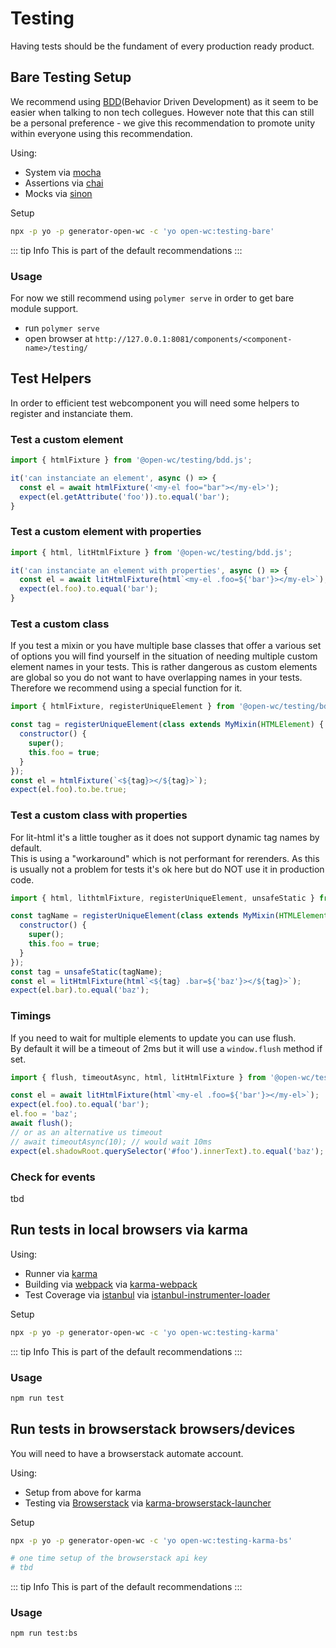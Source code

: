# Testing

Having tests should be the fundament of every production ready product.

## Bare Testing Setup
We recommend using [BDD](https://en.wikipedia.org/wiki/Behavior-driven_development)(Behavior Driven Development) as it seem to be easier when talking to non tech collegues. However note that this can still be a personal preference - we give this recommendation to promote unity within everyone using this recommendation.

Using:
- System via [mocha](https://mochajs.org/)
- Assertions via [chai](https://www.chaijs.com/)
- Mocks via [sinon](https://sinonjs.org/)

Setup
```sh
npx -p yo -p generator-open-wc -c 'yo open-wc:testing-bare'
```

::: tip Info
This is part of the default recommendations
:::

### Usage
For now we still recommend using `polymer serve` in order to get bare module support.
- run `polymer serve`
- open browser at `http://127.0.0.1:8081/components/<component-name>/testing/`



## Test Helpers
In order to efficient test webcomponent you will need some helpers to register and instanciate them.

### Test a custom element
```js
import { htmlFixture } from '@open-wc/testing/bdd.js';

it('can instanciate an element', async () => {
  const el = await htmlFixture('<my-el foo="bar"></my-el>');
  expect(el.getAttribute('foo')).to.equal('bar');
}
```

### Test a custom element with properties
```js
import { html, litHtmlFixture } from '@open-wc/testing/bdd.js';

it('can instanciate an element with properties', async () => {
  const el = await litHtmlFixture(html`<my-el .foo=${'bar'}></my-el>`);
  expect(el.foo).to.equal('bar');
}
```

### Test a custom class
If you test a mixin or you have multiple base classes that offer a various set of options you will find yourself in the situation of needing multiple custom element names in your tests.
This is rather dangerous as custom elements are global so you do not want to have overlapping names in your tests.
Therefore we recommend using a special function for it.
```js
import { htmlFixture, registerUniqueElement } from '@open-wc/testing/bdd.js';

const tag = registerUniqueElement(class extends MyMixin(HTMLElement) {
  constructor() {
    super();
    this.foo = true;
  }
});
const el = htmlFixture(`<${tag}></${tag}>`);
expect(el.foo).to.be.true;
```

### Test a custom class with properties
For lit-html it's a little tougher as it does not support dynamic tag names by default.  
This is using a "workaround" which is not performant for rerenders.
As this is usually not a problem for tests it's ok here but do NOT use it in production code.

```js
import { html, lithtmlFixture, registerUniqueElement, unsafeStatic } from '@open-wc/testing/bdd.js';

const tagName = registerUniqueElement(class extends MyMixin(HTMLElement) {
  constructor() {
    super();
    this.foo = true;
  }
});
const tag = unsafeStatic(tagName);
const el = litHtmlFixture(html`<${tag} .bar=${'baz'}></${tag}>`);
expect(el.bar).to.equal('baz');
```

### Timings
If you need to wait for multiple elements to update you can use flush.  
By default it will be a timeout of 2ms but it will use a `window.flush` method if set.

```js
import { flush, timeoutAsync, html, litHtmlFixture } from '@open-wc/testing/bdd.js';

const el = await litHtmlFixture(html`<my-el .foo=${'bar'}></my-el>`);
expect(el.foo).to.equal('bar');
el.foo = 'baz';
await flush();
// or as an alternative us timeout
// await timeoutAsync(10); // would wait 10ms
expect(el.shadowRoot.querySelector('#foo').innerText).to.equal('baz');
```

### Check for events 
tbd





## Run tests in local browsers via karma
Using:
- Runner via [karma](https://karma-runner.github.io/)
- Building via [webpack](https://webpack.js.org/) via [karma-webpack](https://github.com/webpack-contrib/karma-webpack)
- Test Coverage via [istanbul](https://istanbul.js.org/) via [istanbul-instrumenter-loader](https://github.com/webpack-contrib/istanbul-instrumenter-loader)

Setup
```sh
npx -p yo -p generator-open-wc -c 'yo open-wc:testing-karma'
```

::: tip Info
This is part of the default recommendations
:::

### Usage
```sh
npm run test
```



## Run tests in browserstack browsers/devices
You will need to have a browserstack automate account.

Using:
- Setup from above for karma
- Testing via [Browserstack](https://www.browserstack.com/) via [karma-browserstack-launcher](https://github.com/karma-runner/karma-browserstack-launcher)

Setup
```sh
npx -p yo -p generator-open-wc -c 'yo open-wc:testing-karma-bs'

# one time setup of the browserstack api key
# tbd
```

::: tip Info
This is part of the default recommendations
:::

### Usage
```sh
npm run test:bs
```
